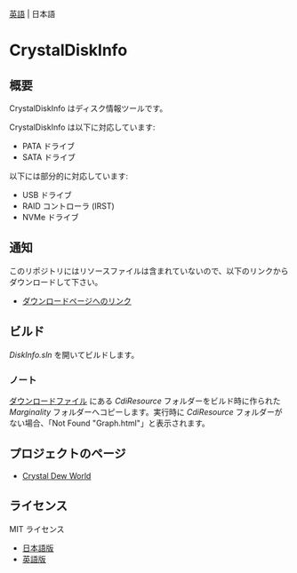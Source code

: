 [英語](./README.md) | 日本語

# CrystalDiskInfo

## 概要
CrystalDiskInfo はディスク情報ツールです。

CrystalDiskInfo は以下に対応しています:
- PATA ドライブ
- SATA ドライブ

以下には部分的に対応しています:
- USB ドライブ
- RAID コントローラ (IRST)
- NVMe ドライブ

## 通知
このリポジトリにはリソースファイルは含まれていないので、以下のリンクからダウンロードして下さい。
- [ダウンロードページへのリンク](https://crystalmark.info/redirect.php?product=CrystalDiskInfo)

## ビルド

*DiskInfo.sln* を開いてビルドします。

### ノート

[ダウンロードファイル](https://crystalmark.info/redirect.php?product=CrystalDiskInfo) にある *CdiResource* フォルダーをビルド時に作られた *Marginality* フォルダーへコピーします。実行時に *CdiResource* フォルダーがない場合、「Not Found "Graph.html"」と表示されます。


## プロジェクトのページ
- [Crystal Dew World](https://crystalmark.info/)

## ライセンス
MIT ライセンス
- [日本語版](https://crystalmark.info/ja/software/crystaldiskinfo/crystaldiskinfo-license/)
- [英語版](https://crystalmark.info/en/software/crystaldiskinfo/crystaldiskinfo-license/)
